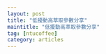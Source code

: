 ```yaml
---
layout: post
title: "低擾動高萃取參數分享"
maintitle: "低擾動高萃取參數分享"
tag: [ntucoffee]
category: articles
---
```



